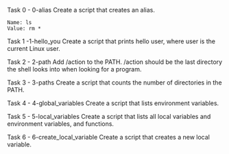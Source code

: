 Task 0 - 0-alias
	Create a script that creates an alias.

	Name: ls
	Value: rm *

Task 1 -1-hello_you
	Create a script that prints hello user, where user is the current Linux user.

Task 2 - 2-path
	Add /action to the PATH. /action should be the last directory the shell looks into when looking for a program.

Task 3 - 3-paths
	Create a script that counts the number of directories in the PATH.

Task 4 - 4-global_variables
	Create a script that lists environment variables.

Task 5 - 5-local_variables
	Create a script that lists all local variables and environment variables, and functions.

Task 6 - 6-create_local_variable
	Create a script that creates a new local variable.


